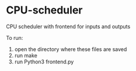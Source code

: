 # CPU-scheduler
CPU scheduler with frontend for inputs and outputs

To run:
1. open the directory where these files are saved
2. run make
3. run Python3 frontend.py
